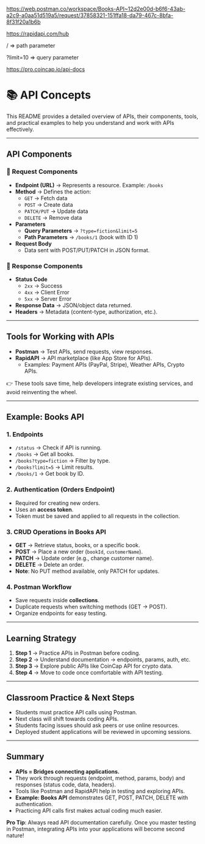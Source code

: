 https://web.postman.co/workspace/Books-API~12d2e00d-b6f6-43ab-a2c9-a0aa51d519a5/request/37858321-151ffa18-da79-467c-8bfa-8f31f20a1b6b

https://rapidapi.com/hub

/ => path parameter

?limit=10 => query parameter

https://pro.coincap.io/api-docs

# 📚 API Concepts

This README provides a detailed overview of APIs, their components, tools, and practical examples to help you understand and work with APIs effectively.

---

## API Components

### 🔹 Request Components

- **Endpoint (URL)** → Represents a resource. Example: `/books`
- **Method** → Defines the action:
  - `GET` → Fetch data
  - `POST` → Create data
  - `PATCH/PUT` → Update data
  - `DELETE` → Remove data
- **Parameters**
  - **Query Parameters** → `?type=fiction&limit=5`
  - **Path Parameters** → `/books/1` (book with ID 1)
- **Request Body**
  - Data sent with POST/PUT/PATCH in JSON format.

### 🔹 Response Components

- **Status Code**
  - `2xx` → Success
  - `4xx` → Client Error
  - `5xx` → Server Error
- **Response Data** → JSON/object data returned.
- **Headers** → Metadata (content-type, authorization, etc.).

---

## Tools for Working with APIs

- **Postman** → Test APIs, send requests, view responses.
- **RapidAPI** → API marketplace (like App Store for APIs).
  - Examples: Payment APIs (PayPal, Stripe), Weather APIs, Crypto APIs.

👉 These tools save time, help developers integrate existing services, and avoid reinventing the wheel.

---

## Example: Books API

### 1. Endpoints

- `/status` → Check if API is running.
- `/books` → Get all books.
- `/books?type=fiction` → Filter by type.
- `/books?limit=5` → Limit results.
- `/books/1` → Get book by ID.

### 2. Authentication (Orders Endpoint)

- Required for creating new orders.
- Uses an **access token**.
- Token must be saved and applied to all requests in the collection.

### 3. CRUD Operations in Books API

- **GET** → Retrieve status, books, or a specific book.
- **POST** → Place a new order (`bookId`, `customerName`).
- **PATCH** → Update order (e.g., change customer name).
- **DELETE** → Delete an order.
- **Note**: No PUT method available, only PATCH for updates.

### 4. Postman Workflow

- Save requests inside **collections**.
- Duplicate requests when switching methods (GET → POST).
- Organize endpoints for easy testing.

---

## Learning Strategy

1. **Step 1** → Practice APIs in Postman before coding.
2. **Step 2** → Understand documentation → endpoints, params, auth, etc.
3. **Step 3** → Explore public APIs like CoinCap API for crypto data.
4. **Step 4** → Move to code once comfortable with API testing.

---

## Classroom Practice & Next Steps

- Students must practice API calls using Postman.
- Next class will shift towards coding APIs.
- Students facing issues should ask peers or use online resources.
- Deployed student applications will be reviewed in upcoming sessions.

---

## Summary

- **APIs = Bridges connecting applications.**
- They work through requests (endpoint, method, params, body) and responses (status code, data, headers).
- Tools like Postman and RapidAPI help in testing and exploring APIs.
- **Example: Books API** demonstrates GET, POST, PATCH, DELETE with authentication.
- Practicing API calls first makes actual coding much easier.

**Pro Tip**: Always read API documentation carefully. Once you master testing in Postman, integrating APIs into your applications will become second nature!
